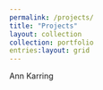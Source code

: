 ```yaml
---
permalink: /projects/
title: "Projects"
layout: collection
collection: portfolio
entries:layout: grid
---
```


Ann Karring
